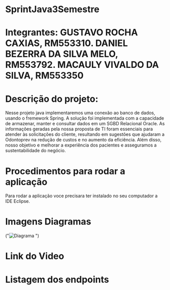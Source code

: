 # SprintJava3Semestre
# Integrantes: GUSTAVO ROCHA CAXIAS, RM553310. DANIEL BEZERRA DA SILVA MELO, RM553792. MACAULY VIVALDO DA SILVA, RM553350
# Descrição do projeto:
 Nesse projeto java implementaremos uma conexão ao banco de dados, usando o fremework Spring. A solução foi implementada com a capacidade de armazenar, 
manter e consultar dados em um SGBD Relacional Oracle. As informações geradas pela nossa proposta de TI foram essenciais para atender 
às solicitações do cliente, resultando em sugestões que ajudaram a Odontoprev na redução de custos e no aumento da eficiência. Além disso, nosso objetivo e melhorar a 
experiência dos pacientes e asseguramos a sustentabilidade do negócio.

# Procedimentos para rodar a aplicação
 Para rodar a aplicação voce precisara ter instalado no seu computador a IDE Eclipse.

# Imagens Diagramas
("![Diagrama](https://github.com/user-attachments/assets/1fda6ab0-9251-42cb-af72-a5f37e952a4b)
")

# Link do Video 

# Listagem dos endpoints
